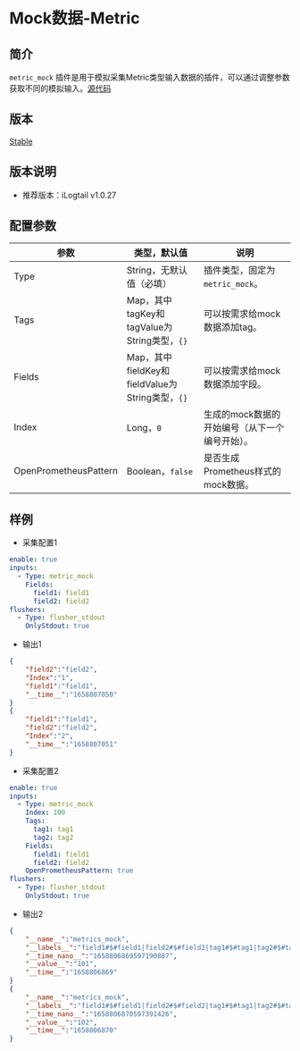 # Mock数据-Metric

## 简介

`metric_mock` 插件是用于模拟采集Metric类型输入数据的插件，可以通过调整参数获取不同的模拟输入。[源代码](https://github.com/alibaba/loongcollector/blob/main/plugins/input/mock/input_mock.go)

## 版本

[Stable](../../stability-level.md)

## 版本说明

* 推荐版本：iLogtail v1.0.27

## 配置参数

| 参数 | 类型，默认值 | 说明 |
| - | - | - |
| Type | String，无默认值（必填） | 插件类型，固定为`metric_mock`。 |
| Tags | Map，其中tagKey和tagValue为String类型，`{}` | 可以按需求给mock数据添加tag。 |
| Fields | Map，其中fieldKey和fieldValue为String类型，`{}` | 可以按需求给mock数据添加字段。 |
| Index | Long，`0` | 生成的mock数据的开始编号（从下一个编号开始）。 |
| OpenPrometheusPattern | Boolean，`false` | 是否生成Prometheus样式的mock数据。 |

## 样例

* 采集配置1

```yaml
enable: true
inputs:
  - Type: metric_mock
    Fields:
      field1: field1
      field2: field2
flushers:
  - Type: flusher_stdout
    OnlyStdout: true  
```

* 输出1

```json
{
    "field2":"field2",
    "Index":"1",
    "field1":"field1",
    "__time__":"1658807050"
}
{
    "field1":"field1",
    "field2":"field2",
    "Index":"2",
    "__time__":"1658807051"
}
```

* 采集配置2

```yaml
enable: true
inputs:
  - Type: metric_mock
    Index: 100
    Tags:
      tag1: tag1
      tag2: tag2
    Fields:
      field1: field1
      field2: field2
    OpenPrometheusPattern: true
flushers:
  - Type: flusher_stdout
    OnlyStdout: true  
```

* 输出2

```json
{
    "__name__":"metrics_mock",
    "__labels__":"field1#$#field1|field2#$#field2|tag1#$#tag1|tag2#$#tag2",
    "__time_nano__":"1658806869597190887",
    "__value__":"101",
    "__time__":"1658806869"
}
{
    "__name__":"metrics_mock",
    "__labels__":"field1#$#field1|field2#$#field2|tag1#$#tag1|tag2#$#tag2",
    "__time_nano__":"1658806870597391426",
    "__value__":"102",
    "__time__":"1658806870"
}
```
